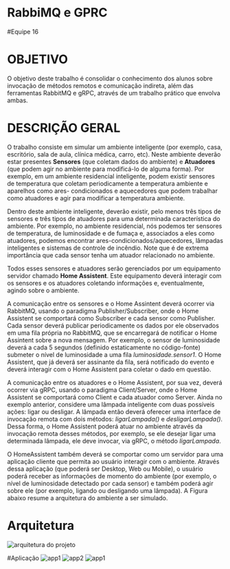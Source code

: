 # RabbiMQ e GPRC
#Equipe 16


# OBJETIVO

O objetivo deste trabalho é consolidar o conhecimento dos alunos sobre invocação de métodos remotos e comunicação indireta, além das ferramentas RabbitMQ e gRPC, através de um trabalho prático que envolva ambas.

# DESCRIÇÃO GERAL

O trabalho consiste em simular um ambiente inteligente (por exemplo, casa, escritório, sala de aula, clínica médica, carro, etc). Neste ambiente deverão estar presentes **Sensores** (que coletam dados do ambiente) e **Atuadores** (que podem agir no ambiente para modificá-lo de alguma forma). Por exemplo, em um ambiente residencial inteligente, podem existir sensores de temperatura que coletam periodicamente a temperatura ambiente e aparelhos como ares- condicionados e aquecedores que podem trabalhar como atuadores e agir para modificar a temperatura ambiente.

Dentro deste ambiente inteligente, deverão existir, pelo menos três tipos de sensores e três tipos de atuadores para uma determinada característica do ambiente. Por exemplo, no ambiente residencial, nós podemos ter sensores de temperatura, de luminosidade e de fumaça e, associados a eles como atuadores, podemos encontrar ares-condicionados/aquecedores, lâmpadas inteligentes e sistemas de controle de incêndio. Note que é de extrema importância que cada sensor tenha um atuador relacionado no ambiente.

Todos esses sensores e atuadores serão gerenciados por um equipamento servidor chamado **Home Assistent**. Este equipamento deverá interagir com os sensores e os atuadores coletando informações e, eventualmente, agindo sobre o ambiente.

A comunicação entre os sensores e o Home Assintent deverá ocorrer via RabbitMQ, usando o paradigma Publisher/Subscriber, onde o Home Assistent se comportará como Subscriber e cada sensor como Publisher. Cada sensor deverá publicar periodicamente os dados por ele observados em uma fila própria no RabbitMQ, que se encarregará de notificar o Home Assintent sobre a nova mensagem. Por exemplo, o sensor de luminosidade deverá a cada 5 segundos (definido estaticamente no código-fonte) submeter o nível de luminosidade a uma fila _luminosidade.sensor1_. O Home Assistent, que já deverá ser assinante da fila, será notificado do evento e deverá interagir com o Home Assistent para coletar o dado em questão.

A comunicação entre os atuadores e o Home Assistent, por sua vez, deverá ocorrer via gRPC, usando o paradigma Client/Server, onde o Home Assistent se comportará como Client e cada  atuador como Server. Ainda no exemplo anterior, considere uma lâmpada inteligente com duas possíveis ações: ligar ou desligar. A lâmpada então deverá oferecer uma interface de invocação remota com dois métodos: _ligarLampada()_ e _desligarLampada()_. Dessa forma, o Home Assistent poderá atuar no ambiente através da invocação remota desses métodos, por exemplo, se ele desejar ligar uma determinada lâmpada, ele deve invocar, via gRPC, o método _ligarLampada_.

O HomeAssistent também deverá se comportar como um servidor para uma aplicação cliente que permita ao usuário interagir com o ambiente. Através dessa aplicação (que poderá ser Desktop, Web ou Mobile), o usuário poderá receber as informações de momento do ambiente (por exemplo, o nível de luminosidade detectado por cada sensor) e também poderá agir sobre ele (por exemplo, ligando ou desligando uma lâmpada). A Figura abaixo resume a arquitetura do ambiente a ser simulado.

# Arquitetura

![arquitetura do projeto](imagens/arquitetura.jpg)

#Aplicação
![app1](images/app2.jpeg)
![app2](images/app3.jpeg)
![app1](images/home.jpeg)
